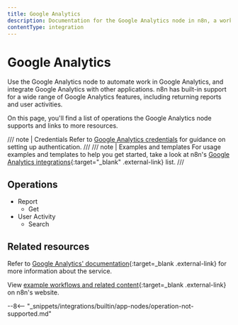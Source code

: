 ```yaml
---
title: Google Analytics
description: Documentation for the Google Analytics node in n8n, a workflow automation platform. Includes details of operations and configuration, and links to examples and credentials information.
contentType: integration
---
```


# Google Analytics

Use the Google Analytics node to automate work in Google Analytics, and integrate Google Analytics with other applications. n8n has built-in support for a wide range of Google Analytics features, including returning reports and user activities.


On this page, you'll find a list of operations the Google Analytics node supports and links to more resources.

/// note | Credentials
Refer to [Google Analytics credentials](/integrations/builtin/credentials/google/) for guidance on setting up authentication. 
///
/// note | Examples and templates
For usage examples and templates to help you get started, take a look at n8n's [Google Analytics integrations](https://n8n.io/integrations/google-analytics/){:target="_blank" .external-link} list.
///

## Operations

* Report
    * Get
* User Activity
    * Search

## Related resources

Refer to [Google Analytics' documentation](https://developers.google.com/analytics){:target=_blank .external-link} for more information about the service.

View [example workflows and related content](https://n8n.io/integrations/google-analytics/){:target=_blank .external-link} on n8n's website.

--8<-- "_snippets/integrations/builtin/app-nodes/operation-not-supported.md"
